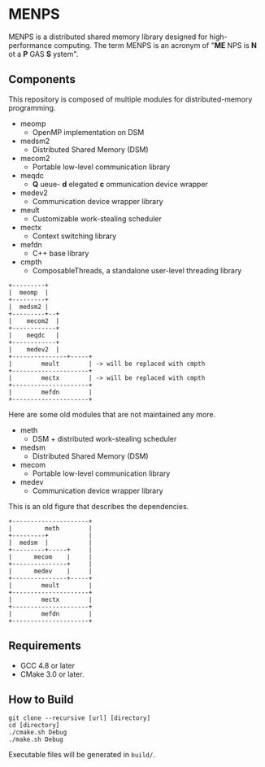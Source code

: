 
MENPS
=====

MENPS is a distributed shared memory library designed for high-performance computing.
The term MENPS is an acronym of "__ME__ NPS is __N__ ot a __P__ GAS __S__ ystem".

Components
----------

This repository is composed of multiple modules for distributed-memory programming.

- meomp
    - OpenMP implementation on DSM
- medsm2
    - Distributed Shared Memory (DSM)
- mecom2
    - Portable low-level communication library
- meqdc
    - __Q__ ueue- __d__ elegated __c__ ommunication device wrapper
- medev2
    - Communication device wrapper library
- meult
    - Customizable work-stealing scheduler
- mectx
    - Context switching library
- mefdn
    - C++ base library
- cmpth
    - ComposableThreads, a standalone user-level threading library

```
+---------+
|  meomp  |
+---------+
|  medsm2 |
+---------+--+
|    mecom2  |
+------------+
|    meqdc   |
+------------+
|    medev2  |
+---------------+-----+
|        meult        | -> will be replaced with cmpth
+---------------------+
|        mectx        | -> will be replaced with cmpth
+---------------------+
|        mefdn        |
+---------------------+
```

Here are some old modules that are not maintained any more.

- meth
    - DSM + distributed work-stealing scheduler
- medsm
    - Distributed Shared Memory (DSM)
- mecom
    - Portable low-level communication library
- medev
    - Communication device wrapper library

This is an old figure that describes the dependencies.

```
+---------------------+
|         meth        |
+---------+           |
|  medsm  |           |
+---------+-----+     |
|      mecom    |     |
+---------------+     |
|      medev    |     |
+---------------+-----+
|        meult        |
+---------------------+
|        mectx        |
+---------------------+
|        mefdn        |
+---------------------+
```

Requirements
------------

- GCC 4.8 or later
- CMake 3.0 or later.

How to Build
------------

```
git clone --recursive [url] [directory]
cd [directory]
./cmake.sh Debug
./make.sh Debug
```

Executable files will be generated in `build/`.


